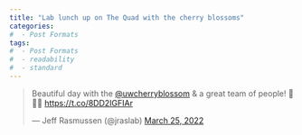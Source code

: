 ```yaml
---
title: "Lab lunch up on The Quad with the cherry blossoms"
categories:
#  - Post Formats
tags:
#  - Post Formats
#  - readability
#  - standard
---
```

<blockquote class="twitter-tweet"><p lang="en" dir="ltr">Beautiful day with the <a href="https://twitter.com/uwcherryblossom?ref_src=twsrc%5Etfw">@uwcherryblossom</a> &amp; a great team of people! 🌸🌸🌸 <a href="https://t.co/8DD2IGFIAr">https://t.co/8DD2IGFIAr</a></p>&mdash; Jeff Rasmussen (@jraslab) <a href="https://twitter.com/jraslab/status/1507384936726077441?ref_src=twsrc%5Etfw">March 25, 2022</a></blockquote> <script async src="https://platform.twitter.com/widgets.js" charset="utf-8"></script>